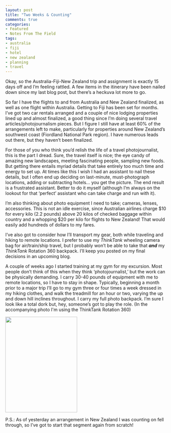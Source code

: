 ```yaml
---
layout: post
title: "Two Weeks & Counting"
comments: true
categories:
- Featured
- Notes From The Field
tags:
- australia
- fiji
- hotel
- new zealand
- planning
- travel
---
```

Okay, so the Australia-Fiji-New Zealand trip and assignment is exactly 15 days off and I’m feeling rattled. A few items in the itinerary have been nailed down since my last blog post, but there’s a heckuva lot more to go.

So far I have the flights to and from Australia and New Zealand finalized, as well as one flight within Australia. Getting to Fiji has been set for months. I’ve got two car rentals arranged and a couple of nice lodging properties lined up and almost finalized, a good thing since I’m doing several travel articles/photojournalism pieces. But I figure I still have at least 60% of the arrangements left to make, particularly for properties around New Zealand’s southwest coast (Fiordland National Park region). I have numerous leads out there, but they haven’t been finalized.

For those of you who think you’d relish the life of a travel photojournalist, this is the part I dread. Sure, the travel itself is nice; the eye candy of amazing new landscapes, meeting fascinating people, sampling new foods. But getting there entails myriad details that take entirely too much time and energy to set up. At times like this I wish I had an assistant to nail these details, but I often end up deciding on last-minute, must-photograph locations, adding or subtracting hotels… you get the picture. The end result is a frustrated assistant. Better to do it myself (although I’m always on the lookout for that ‘perfect’ assistant who can take charge and run with it).

I’m also thinking about photo equipment I need to take; cameras, lenses, accessories. This is not an idle exercise, since Australian airlines charge $10 for every kilo (2.2 pounds) above 20 kilos of checked baggage within country and a whopping $20 per kilo for flights to New Zealand! That would easily add hundreds of dollars to my fares.

I’ve also got to consider how I’ll transport my gear, both while traveling and hiking to remote locations. I prefer to use my <em>ThinkTank</em> wheeling camera bag for air/train/ship travel, but I probably won’t be able to take that <strong><em>and</em></strong> my <em>ThinkTank</em> Rotation 360 backpack. I’ll keep you posted on my final decisions in an upcoming blog.

A couple of weeks ago I started training at my gym for my excursion. Most people don’t think of this when they think ‘photojournalist,’ but the work can be physically demanding. I carry 30-40 pounds of equipment with me to remote locations, so I have to stay in shape. Typically, beginning a month prior to a major trip I’ll go to my gym three or four times a week dressed in my hiking clothes, and walk the treadmill for an hour or two, varying the up and down hill inclines throughout. I carry my full photo backpack. I’m sure I look like a total dork but, hey, someone’s got to play the role. (In the accompanying photo I'm using the ThinkTank Rotation 360)

<a href="http://blog.lesterpickerphoto.com/wp-content/uploads/2010/10/lesontreadmill-1-of-1.jpg"><img class="size-medium wp-image-616" title="lesontreadmill 1 of 1" src="http://blog.lesterpickerphoto.com/wp-content/uploads/2010/10/lesontreadmill-1-of-1-225x300.jpg" alt="" width="225" height="300" /></a>

P.S.: As of yesterday an arrangement in New Zealand I was counting on fell through, so I’ve got to start that segment again from scratch!